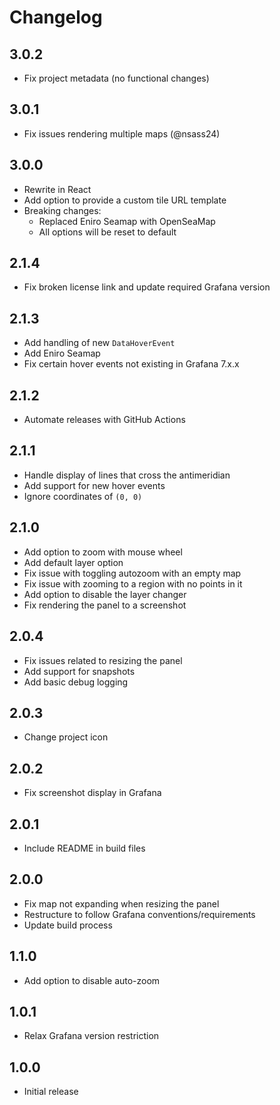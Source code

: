 # Changelog

## 3.0.2
- Fix project metadata (no functional changes)

## 3.0.1
- Fix issues rendering multiple maps (@nsass24)

## 3.0.0
- Rewrite in React
- Add option to provide a custom tile URL template
- Breaking changes:
  - Replaced Eniro Seamap with OpenSeaMap
  - All options will be reset to default

## 2.1.4
- Fix broken license link and update required Grafana version

## 2.1.3
- Add handling of new `DataHoverEvent`
- Add Eniro Seamap
- Fix certain hover events not existing in Grafana 7.x.x

## 2.1.2
- Automate releases with GitHub Actions

## 2.1.1
- Handle display of lines that cross the antimeridian
- Add support for new hover events
- Ignore coordinates of `(0, 0)`

## 2.1.0
- Add option to zoom with mouse wheel
- Add default layer option
- Fix issue with toggling autozoom with an empty map
- Fix issue with zooming to a region with no points in it
- Add option to disable the layer changer
- Fix rendering the panel to a screenshot

## 2.0.4
- Fix issues related to resizing the panel
- Add support for snapshots
- Add basic debug logging

## 2.0.3
- Change project icon

## 2.0.2
- Fix screenshot display in Grafana

## 2.0.1
- Include README in build files

## 2.0.0
- Fix map not expanding when resizing the panel
- Restructure to follow Grafana conventions/requirements
- Update build process

## 1.1.0
- Add option to disable auto-zoom

## 1.0.1
- Relax Grafana version restriction

## 1.0.0
- Initial release

